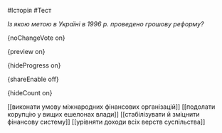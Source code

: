 #Історія #Тест

*Із якою метою в Україні в 1996 р. проведено грошову реформу?*

{noChangeVote on}

{preview on}

{hideProgress on}

{shareEnable off}

{hideCount on}

[[виконати умову міжнародних фінансових організацій]]
[[подолати корупцію у вищих ешелонах влади]]
[[стабілізувати й зміцнити фінансову систему]]
[[урівняти доходи всіх верств суспільства]]
